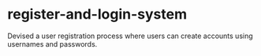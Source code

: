 # register-and-login-system
Devised a user registration process where users can create accounts using usernames and passwords.
